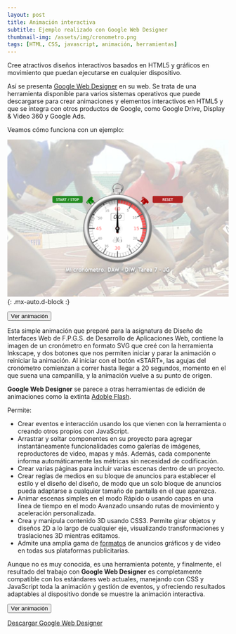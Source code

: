 ```yaml
---
layout: post
title: Animación interactiva
subtitle: Ejemplo realizado con Google Web Designer
thumbnail-img: /assets/img/cronometro.png
tags: [HTML, CSS, javascript, animación, herramientas]
---
```

Cree atractivos diseños interactivos basados ​​en HTML5 y gráficos en movimiento que puedan ejecutarse en cualquier dispositivo.

Así se presenta [Google Web Designer](http://badared.com/javguerra/daw/animacion/) en su web. Se trata de una herramienta disponible para varios sistemas operativos que puede descargarse para crear animaciones y elementos interactivos en HTML5 y que se integra con otros productos de Google, como Google Drive, Display & Video 360 y Google Ads.

Veamos cómo funciona con un ejemplo:

![Cronómetro](/assets/img/cronometro.png){: .mx-auto.d-block :}

[<button class="btn btn-info text-uppercase">Ver animación</button>](http://badared.com/javguerra/daw/animacion/)  

Esta simple animación que preparé para la asignatura de Diseño de Interfaces Web de F.P.G.S. de Desarrollo de Aplicaciones Web, contiene la imagen de un cronómetro en formato SVG que creé con la herramienta Inkscape, y dos botones que nos permiten iniciar y parar la animación o reiniciar la animación. Al iniciar con el botón «START», las agujas del cronómetro comienzan a correr hasta llegar a 20 segundos, momento en el que suena una campanilla, y la animación vuelve a su punto de origen.

**Google Web Designer** se parece a otras herramientas de edición de animaciones como la extinta [Adoble Flash](https://es.wikipedia.org/wiki/Adobe_Flash).

Permite:

* Crear eventos e interacción usando los que vienen con la herramienta o creando otros propios con JavaScript.
* Arrastrar y soltar componentes en su proyecto para agregar instantáneamente funcionalidades como galerías de imágenes, reproductores de video, mapas y más. Además, cada componente informa automáticamente las métricas sin necesidad de codificación.
* Crear varias páginas para incluir varias escenas dentro de un proyecto.
* Crear reglas de medios en su bloque de anuncios para establecer el estilo y el diseño del diseño, de modo que un solo bloque de anuncios pueda adaptarse a cualquier tamaño de pantalla en el que aparezca.
* Animar escenas simples en el modo Rápido o usando capas en una línea de tiempo en el modo Avanzado unsando rutas de movimiento y aceleración personalizada.
* Crea y manipula contenido 3D usando CSS3. Permite girar objetos y diseños 2D a lo largo de cualquier eje, visualizando transformaciones y traslaciones 3D mientras editamos.
* Admite una amplia gama de [formatos](https://www.richmediagallery.com/formats) de anuncios gráficos y de video en todas sus plataformas publicitarias.

Aunque no es muy conocida, es una herramienta potente, y finalmente, el resultado del trabajo con **Google Web Designer** es completamente compatible con los estándares web actuales, manejando con CSS y JavaScript toda la animación y gestión de eventos, y ofreciendo resultados adaptables al dispositivo donde se muestre la animación interactiva.

[<button class="btn btn-info text-uppercase">Ver animación</button>](http://badared.com/javguerra/daw/animacion/)

[Descargar Google Web Designer](http://badared.com/javguerra/daw/animacion/)
